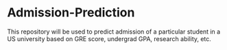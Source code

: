 # Admission-Prediction

This repository will be used to predict admission of a particular student in a US university based on GRE score, undergrad GPA, research ability, etc.
